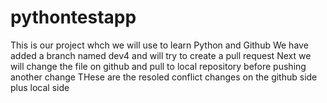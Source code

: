 # pythontestapp
This is our project whch we will use  to learn Python and Github
We have added a branch named dev4 and will try to create a pull request
Next we will change the file on github and pull to local repository before pushing another change
THese are the resoled conflict changes on the github side plus local side
